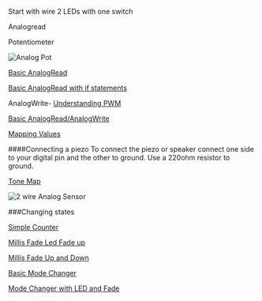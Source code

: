 Start with wire 2 LEDs with one switch

Analogread


Potentiometer 

![Analog Pot](https://github.com/zevenrodriguez/CIM542-642/blob/master/Breadboard%20examples/analogpot_bb.jpg)



[Basic AnalogRead](https://github.com/zevenrodriguez/CIM542-642/blob/master/arduino/analogRead/analogRead.ino)

[Basic AnalogRead with if statements]()


AnalogWrite- [Understanding PWM](https://www.arduino.cc/en/Tutorial/PWM)

[Basic AnalogRead/AnalogWrite](https://github.com/zevenrodriguez/CIM542-642/blob/master/arduino/analogReadInOut/analogReadInOut.ino)


[Mapping Values](https://github.com/zevenrodriguez/CIM542-642/blob/master/arduino/map/map.ino)


####Connecting a piezo
To connect the piezo or speaker connect one side to your digital pin and the other to ground. Use a 220ohm resistor to ground.

[Tone Map](https://github.com/zevenrodriguez/CIM542-642/blob/master/arduino/toneMap/toneMap.ino)

![2 wire Analog Sensor](https://github.com/zevenrodriguez/CIM542-642/blob/master/Breadboard%20examples/analog2wire_bb.jpg)


###Changing states

[Simple Counter](https://github.com/zevenrodriguez/CIM542-642/blob/master/arduino/buttonpressedCounter/buttonpressedCounter.ino)

[Millis Fade Led Fade up](https://github.com/zevenrodriguez/CIM542-642/blob/master/arduino/millisFade/millisFade.ino)

[Millis Fade Up and Down](https://github.com/zevenrodriguez/CIM542-642/blob/master/arduino/millisFadeUpDown/millisFadeUpDown.ino)

[Basic Mode Changer](https://github.com/zevenrodriguez/CIM542-642/blob/master/arduino/ModeChanger/ModeChanger.ino)

[Mode Changer with LED and Fade](https://github.com/zevenrodriguez/CIM542-642/blob/master/arduino/ModeChangerFade/ModeChangerFade.ino)

